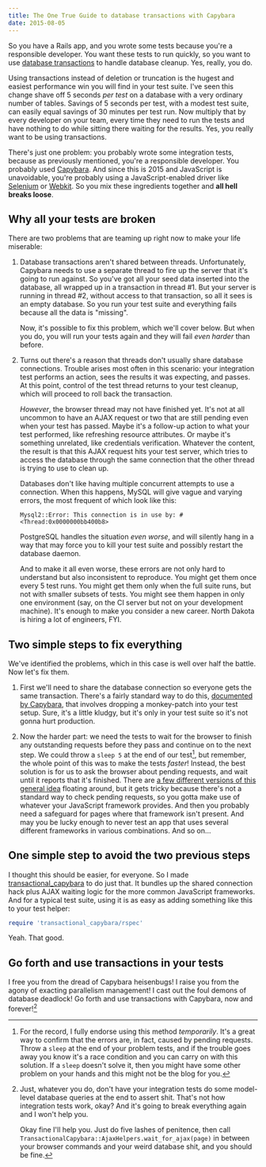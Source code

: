 ```yaml
---
title: The One True Guide to database transactions with Capybara
date: 2015-08-05
---
```


So you have a Rails app, and you wrote some tests because you're a responsible developer.
You want these tests to run quickly, so you want to use [database transactions] to handle database cleanup.
Yes, really, you do.

Using transactions instead of deletion or truncation is the hugest and easiest performance win you will find in your test suite.
I've seen this change shave off 5 seconds *per test* on a database with a very ordinary number of tables.
Savings of 5 seconds per test, with a modest test suite, can easily equal savings of 30 minutes per test run.
Now multiply that by every developer on your team, every time they need to run the tests and have nothing to do while sitting there waiting for the results.
Yes, you really want to be using transactions.

There's just one problem: you probably wrote some integration tests, because as previously mentioned, you're a responsible developer.
You probably used [Capybara].
And since this is 2015 and JavaScript is unavoidable, you're probably using a JavaScript-enabled driver like [Selenium] or [Webkit].
So you mix these ingredients together and **all hell breaks loose**.

## Why all your tests are broken ##

There are two problems that are teaming up right now to make your life miserable:

1.  Database transactions aren't shared between threads.
    Unfortunately, Capybara needs to use a separate thread to fire up the server that it's going to run against.
    So you've got all your seed data inserted into the database, all wrapped up in a transaction in thread #1.
    But your server is running in thread #2, without access to that transaction, so all it sees is an empty database.
    So you run your test suite and everything fails because all the data is "missing".

    Now, it's possible to fix this problem, which we'll cover below.
    But when you do, you will run your tests again and they will fail *even harder* than before.

2.  Turns out there's a reason that threads don't usually share database connections.
    Trouble arises most often in this scenario: your integration test performs an action, sees the results it was expecting, and passes.
    At this point, control of the test thread returns to your test cleanup, which will proceed to roll back the transaction.

    *However*, the browser thread may not have finished yet.
    It's not at all uncommon to have an AJAX request or two that are still pending even when your test has passed.
    Maybe it's a follow-up action to what your test performed, like refreshing resource attributes.
    Or maybe it's something unrelated, like credentials verification.
    Whatever the content, the result is that this AJAX request hits your test server, which tries to access the database through the same connection that the other thread is trying to use to clean up.

    Databases don't like having multiple concurrent attempts to use a connection.
    When this happens, MySQL will give vague and varying errors, the most frequent of which look like this:

    ```
    Mysql2::Error: This connection is in use by: #<Thread:0x0000000bb400b8>
    ```

    PostgreSQL handles the situation *even worse*, and will silently hang in a way that may force you to kill your test suite and possibly restart the database daemon.

    And to make it all even worse, these errors are not only hard to understand but also inconsistent to reproduce.
    You might get them once every 5 test runs.
    You might get them only when the full suite runs, but not with smaller subsets of tests.
    You might see them happen in only one environment (say, on the CI server but not on your development machine).
    It's enough to make you consider a new career.
    North Dakota is hiring a lot of engineers, FYI.

## Two simple steps to fix everything ##

We've identified the problems, which in this case is well over half the battle.
Now let's fix them.

1. First we'll need to share the database connection so everyone gets the same transaction.
   There's a fairly standard way to do this, [documented by Capybara][capybara_shared_connection], that involves dropping a monkey-patch into your test setup.
   Sure, it's a little kludgy, but it's only in your test suite so it's not gonna hurt production.

2. Now the harder part: we need the tests to wait for the browser to finish any outstanding requests before they pass and continue on to the next step.
   We could throw a `sleep 5` at the end of our test[^1], but remember, the whole point of this was to make the tests *faster*!
   Instead, the best solution is for us to ask the browser about pending requests, and wait until it reports that it's finished.
   There are [a few different versions of this general idea][ajax_waiting] floating around, but it gets tricky because there's not a standard way to check pending requests, so you gotta make use of whatever your JavaScript framework provides.
   And then you probably need a safeguard for pages where that framework isn't present.
   And may you be lucky enough to never test an app that uses several different frameworks in various combinations.
   And so on…

## One simple step to avoid the two previous steps ##

I thought this should be easier, for everyone.
So I made [transactional_capybara] to do just that.
It bundles up the shared connection hack plus AJAX waiting logic for the more common JavaScript frameworks.
And for a typical test suite, using it is as easy as adding something like this to your test helper:

```ruby
require 'transactional_capybara/rspec'
```

Yeah.
That good.

## Go forth and use transactions in your tests ##

I free you from the dread of Capybara heisenbugs!
I raise you from the agony of exacting parallelism management!
I cast out the foul demons of database deadlock!
Go forth and use transactions with Capybara, now and forever![^2]

[database transactions]: http://api.rubyonrails.org/v3.2.8/classes/ActiveRecord/Fixtures.html#label-Transactional+Fixtures
[Capybara]: https://jnicklas.github.io/capybara/
[Webkit]: https://github.com/thoughtbot/capybara-webkit
[Selenium]: https://github.com/seleniumhq/selenium
[capybara_shared_connection]: https://github.com/jnicklas/capybara/blob/2.4.4/README.md#transactions-and-database-setup
[ajax_waiting]: https://robots.thoughtbot.com/automatically-wait-for-ajax-with-capybara
[transactional_capybara]: https://github.com/iangreenleaf/transactional_capybara

[^1]: For the record, I fully endorse using this method *temporarily*.
      It's a great way to confirm that the errors are, in fact, caused by pending requests.
      Throw a `sleep` at the end of your problem tests, and if the trouble goes away you know it's a race condition and you can carry on with this solution.
      If a `sleep` doesn't solve it, then you might have some other problem on your hands and this might not be the blog for you.
[^2]: Just, whatever you do, don't have your integration tests do some model-level database queries at the end to assert shit.
      That's not how integration tests work, okay?
      And it's going to break everything again and I won't help you.

      Okay fine I'll help you.
      Just do five lashes of penitence, then call `TransactionalCapybara::AjaxHelpers.wait_for_ajax(page)` in between your browser commands and your weird database shit, and you should be fine.
